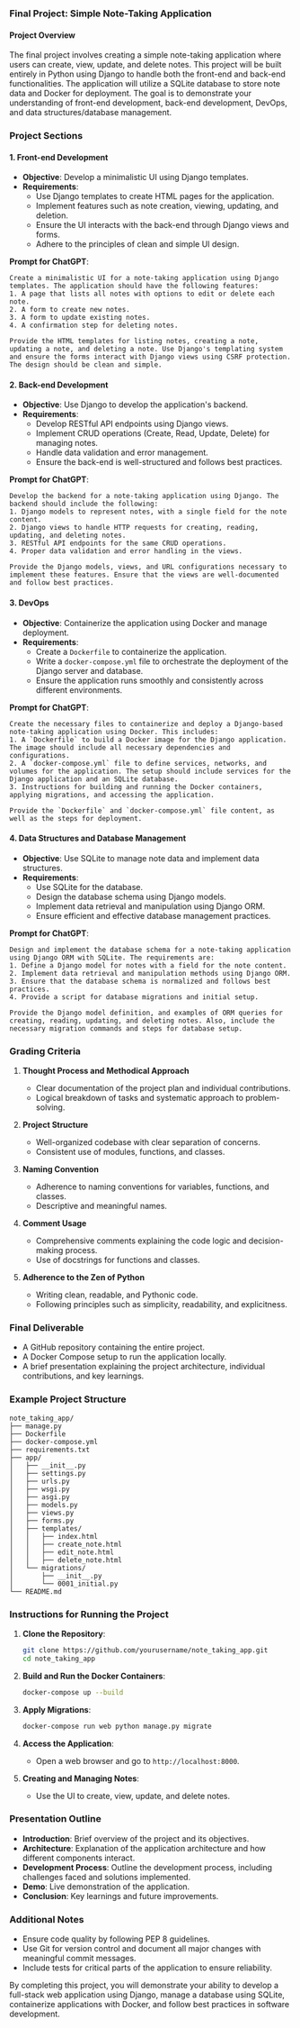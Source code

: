 ### Final Project: Simple Note-Taking Application

#### Project Overview
The final project involves creating a simple note-taking application where users can create, view, update, and delete notes. This project will be built entirely in Python using Django to handle both the front-end and back-end functionalities. The application will utilize a SQLite database to store note data and Docker for deployment. The goal is to demonstrate your understanding of front-end development, back-end development, DevOps, and data structures/database management.

### Project Sections

#### 1. Front-end Development
- **Objective**: Develop a minimalistic UI using Django templates.
- **Requirements**:
  - Use Django templates to create HTML pages for the application.
  - Implement features such as note creation, viewing, updating, and deletion.
  - Ensure the UI interacts with the back-end through Django views and forms.
  - Adhere to the principles of clean and simple UI design.

**Prompt for ChatGPT**:
```
Create a minimalistic UI for a note-taking application using Django templates. The application should have the following features:
1. A page that lists all notes with options to edit or delete each note.
2. A form to create new notes.
3. A form to update existing notes.
4. A confirmation step for deleting notes.

Provide the HTML templates for listing notes, creating a note, updating a note, and deleting a note. Use Django's templating system and ensure the forms interact with Django views using CSRF protection. The design should be clean and simple.
```

#### 2. Back-end Development
- **Objective**: Use Django to develop the application's backend.
- **Requirements**:
  - Develop RESTful API endpoints using Django views.
  - Implement CRUD operations (Create, Read, Update, Delete) for managing notes.
  - Handle data validation and error management.
  - Ensure the back-end is well-structured and follows best practices.

**Prompt for ChatGPT**:
```
Develop the backend for a note-taking application using Django. The backend should include the following:
1. Django models to represent notes, with a single field for the note content.
2. Django views to handle HTTP requests for creating, reading, updating, and deleting notes.
3. RESTful API endpoints for the same CRUD operations.
4. Proper data validation and error handling in the views.

Provide the Django models, views, and URL configurations necessary to implement these features. Ensure that the views are well-documented and follow best practices.
```

#### 3. DevOps
- **Objective**: Containerize the application using Docker and manage deployment.
- **Requirements**:
  - Create a `Dockerfile` to containerize the application.
  - Write a `docker-compose.yml` file to orchestrate the deployment of the Django server and database.
  - Ensure the application runs smoothly and consistently across different environments.

**Prompt for ChatGPT**:
```
Create the necessary files to containerize and deploy a Django-based note-taking application using Docker. This includes:
1. A `Dockerfile` to build a Docker image for the Django application. The image should include all necessary dependencies and configurations.
2. A `docker-compose.yml` file to define services, networks, and volumes for the application. The setup should include services for the Django application and an SQLite database.
3. Instructions for building and running the Docker containers, applying migrations, and accessing the application.

Provide the `Dockerfile` and `docker-compose.yml` file content, as well as the steps for deployment.
```

#### 4. Data Structures and Database Management
- **Objective**: Use SQLite to manage note data and implement data structures.
- **Requirements**:
  - Use SQLite for the database.
  - Design the database schema using Django models.
  - Implement data retrieval and manipulation using Django ORM.
  - Ensure efficient and effective database management practices.

**Prompt for ChatGPT**:
```
Design and implement the database schema for a note-taking application using Django ORM with SQLite. The requirements are:
1. Define a Django model for notes with a field for the note content.
2. Implement data retrieval and manipulation methods using Django ORM.
3. Ensure that the database schema is normalized and follows best practices.
4. Provide a script for database migrations and initial setup.

Provide the Django model definition, and examples of ORM queries for creating, reading, updating, and deleting notes. Also, include the necessary migration commands and steps for database setup.
```

### Grading Criteria

1. **Thought Process and Methodical Approach**
   - Clear documentation of the project plan and individual contributions.
   - Logical breakdown of tasks and systematic approach to problem-solving.

2. **Project Structure**
   - Well-organized codebase with clear separation of concerns.
   - Consistent use of modules, functions, and classes.

3. **Naming Convention**
   - Adherence to naming conventions for variables, functions, and classes.
   - Descriptive and meaningful names.

4. **Comment Usage**
   - Comprehensive comments explaining the code logic and decision-making process.
   - Use of docstrings for functions and classes.

5. **Adherence to the Zen of Python**
   - Writing clean, readable, and Pythonic code.
   - Following principles such as simplicity, readability, and explicitness.

### Final Deliverable
- A GitHub repository containing the entire project.
- A Docker Compose setup to run the application locally.
- A brief presentation explaining the project architecture, individual contributions, and key learnings.

### Example Project Structure

```
note_taking_app/
├── manage.py
├── Dockerfile
├── docker-compose.yml
├── requirements.txt
├── app/
│   ├── __init__.py
│   ├── settings.py
│   ├── urls.py
│   ├── wsgi.py
│   ├── asgi.py
│   ├── models.py
│   ├── views.py
│   ├── forms.py
│   ├── templates/
│   │   ├── index.html
│   │   ├── create_note.html
│   │   ├── edit_note.html
│   │   ├── delete_note.html
│   └── migrations/
│       ├── __init__.py
│       └── 0001_initial.py
└── README.md
```

### Instructions for Running the Project

1. **Clone the Repository**:
   ```sh
   git clone https://github.com/yourusername/note_taking_app.git
   cd note_taking_app
   ```

2. **Build and Run the Docker Containers**:
   ```sh
   docker-compose up --build
   ```

3. **Apply Migrations**:
   ```sh
   docker-compose run web python manage.py migrate
   ```

4. **Access the Application**:
   - Open a web browser and go to `http://localhost:8000`.

5. **Creating and Managing Notes**:
   - Use the UI to create, view, update, and delete notes.

### Presentation Outline
- **Introduction**: Brief overview of the project and its objectives.
- **Architecture**: Explanation of the application architecture and how different components interact.
- **Development Process**: Outline the development process, including challenges faced and solutions implemented.
- **Demo**: Live demonstration of the application.
- **Conclusion**: Key learnings and future improvements.

### Additional Notes
- Ensure code quality by following PEP 8 guidelines.
- Use Git for version control and document all major changes with meaningful commit messages.
- Include tests for critical parts of the application to ensure reliability.

By completing this project, you will demonstrate your ability to develop a full-stack web application using Django, manage a database using SQLite, containerize applications with Docker, and follow best practices in software development.
